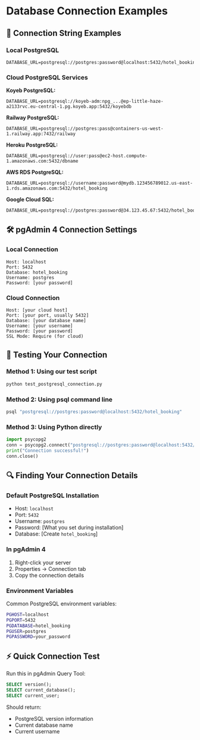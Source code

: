 # Database Connection Examples

## 🔗 Connection String Examples

### **Local PostgreSQL**
```env
DATABASE_URL=postgresql://postgres:password@localhost:5432/hotel_booking
```

### **Cloud PostgreSQL Services**

**Koyeb PostgreSQL:**
```env
DATABASE_URL=postgresql://koyeb-adm:npg_...@ep-little-haze-a2133rvc.eu-central-1.pg.koyeb.app:5432/koyebdb
```

**Railway PostgreSQL:**
```env
DATABASE_URL=postgresql://postgres:pass@containers-us-west-1.railway.app:7432/railway
```

**Heroku PostgreSQL:**
```env
DATABASE_URL=postgresql://user:pass@ec2-host.compute-1.amazonaws.com:5432/dbname
```

**AWS RDS PostgreSQL:**
```env
DATABASE_URL=postgresql://username:password@mydb.123456789012.us-east-1.rds.amazonaws.com:5432/hotel_booking
```

**Google Cloud SQL:**
```env
DATABASE_URL=postgresql://postgres:password@34.123.45.67:5432/hotel_booking
```

## 🛠️ pgAdmin 4 Connection Settings

### **Local Connection**
```
Host: localhost
Port: 5432
Database: hotel_booking
Username: postgres
Password: [your password]
```

### **Cloud Connection**
```
Host: [your cloud host]
Port: [your port, usually 5432]
Database: [your database name]
Username: [your username]
Password: [your password]
SSL Mode: Require (for cloud)
```

## 🧪 Testing Your Connection

### **Method 1: Using our test script**
```bash
python test_postgresql_connection.py
```

### **Method 2: Using psql command line**
```bash
psql "postgresql://postgres:password@localhost:5432/hotel_booking"
```

### **Method 3: Using Python directly**
```python
import psycopg2
conn = psycopg2.connect("postgresql://postgres:password@localhost:5432/hotel_booking")
print("Connection successful!")
conn.close()
```

## 🔍 Finding Your Connection Details

### **Default PostgreSQL Installation**
- Host: `localhost`
- Port: `5432`
- Username: `postgres`
- Password: [What you set during installation]
- Database: [Create `hotel_booking`]

### **In pgAdmin 4**
1. Right-click your server
2. Properties → Connection tab
3. Copy the connection details

### **Environment Variables**
Common PostgreSQL environment variables:
```bash
PGHOST=localhost
PGPORT=5432
PGDATABASE=hotel_booking
PGUSER=postgres
PGPASSWORD=your_password
```

## ⚡ Quick Connection Test

Run this in pgAdmin Query Tool:
```sql
SELECT version();
SELECT current_database();
SELECT current_user;
```

Should return:
- PostgreSQL version information
- Current database name
- Current username